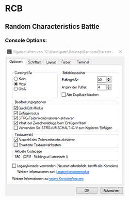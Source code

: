# RCB

## Random Characteristics Battle

### Console Options:

![Image doesnt load](https://github.com/Blackture/RCB/blob/master/Assets/options.PNG "RCB Console Options")
